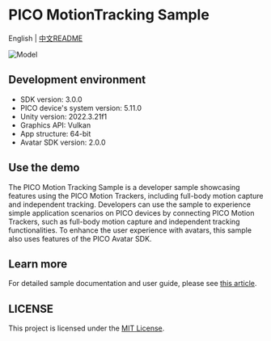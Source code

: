 # PICO MotionTracking Sample
English | [中文README](./README.zh_CN.md)

![Model](https://github.com/Pico-Developer/PICOMotionTrackerSample-Unity/blob/main/pico-motion-tracker-sample.jpg)

## Development environment

- SDK version: 3.0.0
- PICO device's system version: 5.11.0
- Unity version: 2022.3.21f1
- Graphics API: Vulkan
- App structure: 64-bit
- Avatar SDK version: 2.0.0

## Use the demo

The PICO Motion Tracking Sample is a developer sample showcasing features using the PICO Motion Trackers, including full-body motion capture and independent tracking. Developers can use the sample to experience simple application scenarios on PICO devices by connecting PICO Motion Trackers, such as full-body motion capture and independent tracking functionalities. To enhance the user experience with avatars, this sample also uses features of the PICO Avatar SDK.

## Learn more

For detailed sample documentation and user guide, please see [this article](https://developer.picoxr.com/document/unity/motion-tracking-sample).

## LICENSE
This project is licensed under the [MIT License](./License.md).

